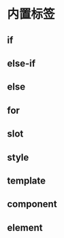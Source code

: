 # 内置标签

## if

## else-if

## else

## for

## slot

## style

## template

## component

## element

